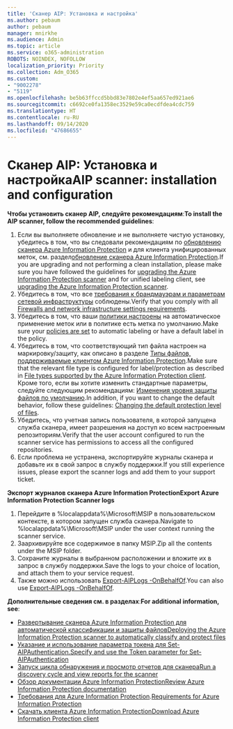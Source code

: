 ```yaml
---
title: 'Сканер AIP: Установка и настройка'
ms.author: pebaum
author: pebaum
manager: mnirkhe
ms.audience: Admin
ms.topic: article
ms.service: o365-administration
ROBOTS: NOINDEX, NOFOLLOW
localization_priority: Priority
ms.collection: Adm_O365
ms.custom:
- "9002278"
- "5119"
ms.openlocfilehash: be5b63ffccd5bbd83e7802e4ef5aa657ed921ae6
ms.sourcegitcommit: c6692ce0fa1358ec3529e59ca0ecdfdea4cdc759
ms.translationtype: HT
ms.contentlocale: ru-RU
ms.lasthandoff: 09/14/2020
ms.locfileid: "47686655"
---
```

# <a name="aip-scanner-installation-and-configuration"></a><span data-ttu-id="960b1-102">Сканер AIP: Установка и настройка</span><span class="sxs-lookup"><span data-stu-id="960b1-102">AIP scanner: installation and configuration</span></span>

<span data-ttu-id="960b1-103">**Чтобы установить сканер AIP, следуйте рекомендациям**:</span><span class="sxs-lookup"><span data-stu-id="960b1-103">**To install the AIP scanner, follow the recommended guidelines**:</span></span>

1. <span data-ttu-id="960b1-104">Если вы выполняете обновление и не выполняете чистую установку, убедитесь в том, что вы следовали рекомендациям по [обновлению сканера Azure Information Protection](https://docs.microsoft.com/azure/information-protection/rms-client/client-admin-guide#upgrading-the-azure-information-protection-scanner) и для клиента унифицированных меток, см. раздел[обновление сканера Azure Information Protection](https://docs.microsoft.com/azure/information-protection/rms-client/clientv2-admin-guide#upgrading-the-azure-information-protection-scanner).</span><span class="sxs-lookup"><span data-stu-id="960b1-104">If you are upgrading and not performing a clean installation, please make sure you have followed the guidelines for [upgrading the Azure Information Protection scanner](https://docs.microsoft.com/azure/information-protection/rms-client/client-admin-guide#upgrading-the-azure-information-protection-scanner) and for unified labeling client, see [upgrading the Azure Information Protection scanner](https://docs.microsoft.com/azure/information-protection/rms-client/clientv2-admin-guide#upgrading-the-azure-information-protection-scanner).</span></span>
2. <span data-ttu-id="960b1-105">Убедитесь в том, что все [требования к брандмауэрам и параметрам сетевой инфраструктуры](https://docs.microsoft.com/azure/information-protection/requirements#firewalls-and-network-infrastructure) соблюдены.</span><span class="sxs-lookup"><span data-stu-id="960b1-105">Verify that you comply with all [Firewalls and network infrastructure settings requirements](https://docs.microsoft.com/azure/information-protection/requirements#firewalls-and-network-infrastructure).</span></span>
3. <span data-ttu-id="960b1-106">Убедитесь в том, что ваши [политики настроены](https://docs.microsoft.com/azure/information-protection/configure-policy) на автоматическое применение меток или в политике есть метка по умолчанию.</span><span class="sxs-lookup"><span data-stu-id="960b1-106">Make sure your [policies are set](https://docs.microsoft.com/azure/information-protection/configure-policy) to automatic labeling or have a default label in the policy.</span></span>
4. <span data-ttu-id="960b1-107">Убедитесь в том, что соответствующий тип файла настроен на маркировку/защиту, как описано в разделе [Типы файлов, поддерживаемые клиентом Azure Information Protection](https://docs.microsoft.com/azure/information-protection/rms-client/client-admin-guide-file-types#supported-file-types-for-classification-and-protection).</span><span class="sxs-lookup"><span data-stu-id="960b1-107">Make sure that the relevant file type is configured for label/protection as described in [File types supported by the Azure Information Protection client](https://docs.microsoft.com/azure/information-protection/rms-client/client-admin-guide-file-types#supported-file-types-for-classification-and-protection).</span></span> <span data-ttu-id="960b1-108">Кроме того, если вы хотите изменить стандартные параметры, следуйте следующим рекомендациям: [Изменения уровня защиты файлов по умолчанию](https://docs.microsoft.com/azure/information-protection/rms-client/client-admin-guide-file-types#changing-the-default-protection-level-of-files).</span><span class="sxs-lookup"><span data-stu-id="960b1-108">In addition, if you want to change the default behavior, follow these guidelines: [Changing the default protection level of files](https://docs.microsoft.com/azure/information-protection/rms-client/client-admin-guide-file-types#changing-the-default-protection-level-of-files).</span></span>
5. <span data-ttu-id="960b1-109">Убедитесь, что учетная запись пользователя, в которой запущена служба сканера, имеет разрешения на доступ ко всем настроенным репозиториям.</span><span class="sxs-lookup"><span data-stu-id="960b1-109">Verify that the user account configured to run the scanner service has permissions to access all the configured repositories.</span></span>
6. <span data-ttu-id="960b1-110">Если проблема не устранена, экспортируйте журналы сканера и добавьте их в свой запрос в службу поддержки.</span><span class="sxs-lookup"><span data-stu-id="960b1-110">If you still experience issues, please export the scanner logs and add them to your support ticket.</span></span>

<span data-ttu-id="960b1-111">**Экспорт журналов сканера Azure Information Protection**</span><span class="sxs-lookup"><span data-stu-id="960b1-111">**Export Azure Information Protection Scanner logs**</span></span>

1. <span data-ttu-id="960b1-112">Перейдите в %localappdata%\Microsoft\MSIP в пользовательском контексте, в котором запущен служба сканера.</span><span class="sxs-lookup"><span data-stu-id="960b1-112">Navigate to %localappdata%\Microsoft\MSIP under the user context running the scanner service.</span></span>
2. <span data-ttu-id="960b1-113">Заархивируйте все содержимое в папку MSIP.</span><span class="sxs-lookup"><span data-stu-id="960b1-113">Zip all the contents under the MSIP folder.</span></span>
3. <span data-ttu-id="960b1-114">Сохраните журналы в выбранном расположении и вложите их в запрос в службу поддержки.</span><span class="sxs-lookup"><span data-stu-id="960b1-114">Save the logs to your choice of location, and attach them to your service request.</span></span>
4. <span data-ttu-id="960b1-115">Также можно использовать [Export-AIPLogs -OnBehalfOf](https://docs.microsoft.com/powershell/module/azureinformationprotection/export-aiplogs?view=azureipps).</span><span class="sxs-lookup"><span data-stu-id="960b1-115">You can also use [Export-AIPLogs -OnBehalfOf](https://docs.microsoft.com/powershell/module/azureinformationprotection/export-aiplogs?view=azureipps).</span></span>

<span data-ttu-id="960b1-116">**Дополнительные сведения см. в разделах**:</span><span class="sxs-lookup"><span data-stu-id="960b1-116">**For additional information, see**:</span></span>
- [<span data-ttu-id="960b1-117">Развертывание сканера Azure Information Protection для автоматической классификации и защиты файлов</span><span class="sxs-lookup"><span data-stu-id="960b1-117">Deploying the Azure Information Protection scanner to automatically classify and protect files</span></span>](https://docs.microsoft.com/azure/information-protection/deploy-aip-scanner)
- [<span data-ttu-id="960b1-118">Указание и использование параметра токена для Set-AIPAuthentication.</span><span class="sxs-lookup"><span data-stu-id="960b1-118">Specify and use the Token parameter for Set-AIPAuthentication</span></span>](https://docs.microsoft.com/azure/information-protection/rms-client/client-admin-guide-powershell#specify-and-use-the-token-parameter-for-set-aipauthentication)
- [<span data-ttu-id="960b1-119">Запуск цикла обнаружения и просмотр отчетов для сканера</span><span class="sxs-lookup"><span data-stu-id="960b1-119">Run a discovery cycle and view reports for the scanner</span></span>](https://docs.microsoft.com/azure/information-protection/deploy-aip-scanner#run-a-discovery-cycle-and-view-reports-for-the-scanner)
- [<span data-ttu-id="960b1-120">Обзор документации Azure Information Protection</span><span class="sxs-lookup"><span data-stu-id="960b1-120">Review Azure Information Protection documentation</span></span>](https://docs.microsoft.com/azure/information-protection/what-is-information-protection)
- <span data-ttu-id="960b1-121">[Требования для Azure Information Protection](https://docs.microsoft.com/azure/information-protection/get-started/requirements).</span><span class="sxs-lookup"><span data-stu-id="960b1-121">[Requirements for Azure Information Protection](https://docs.microsoft.com/azure/information-protection/get-started/requirements)</span></span>
- [<span data-ttu-id="960b1-122">Скачать клиента Azure Information Protection</span><span class="sxs-lookup"><span data-stu-id="960b1-122">Download Azure Information Protection client</span></span>](https://www.microsoft.com/download/details.aspx?id=53018)
